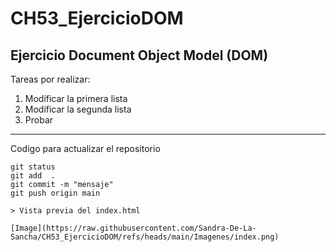 # CH53_EjercicioDOM
## Ejercicio Document Object Model (DOM)

Tareas por realizar:

1. Modificar la primera lista
2. Modificar la segunda lista
3. Probar

---
Codigo para actualizar el repositorio
```
git status
git add  .
git commit -m "mensaje"
git push origin main

> Vista previa del index.html

[Image](https://raw.githubusercontent.com/Sandra-De-La-Sancha/CH53_EjercicioDOM/refs/heads/main/Imagenes/index.png)
